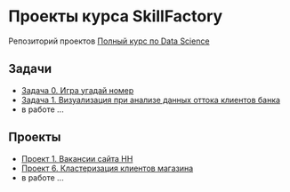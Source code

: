 # Проекты курса SkillFactory
Репозиторий проектов [Полный курс по Data Science](https://skillfactory.ru/data-science-specialization)

## Задачи
* [Задача 0. Игра угадай номер](task_0)
* [Задача 1. Визуализация при анализе данных оттока клиентов банка](task_1)
* в работе ...

## Проекты
* [Проект 1. Вакансии сайта HH](Project_1)
* [Проект 6. Кластеризация клиентов магазина](Project_6)
* в работе ...